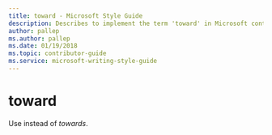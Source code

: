 ```yaml
---
title: toward - Microsoft Style Guide
description: Describes to implement the term 'toward' in Microsoft content and clarifies to use 'toward' in place of 'towards'.
author: pallep
ms.author: pallep
ms.date: 01/19/2018
ms.topic: contributor-guide
ms.service: microsoft-writing-style-guide
---
```


# toward

Use instead of *towards*.

